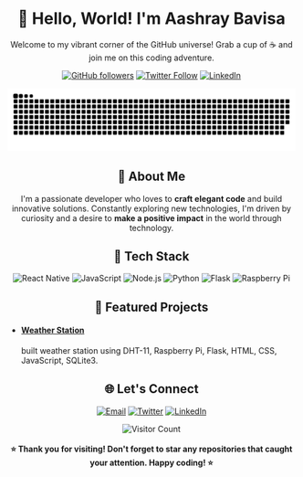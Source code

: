 <!-- Title -->
<h1 align="center">👋 Hello, World! I'm Aashray Bavisa</h1>

<!-- Introduction -->
<p align="center">
  Welcome to my vibrant corner of the GitHub universe! Grab a cup of ☕ and join me on this coding adventure.
</p>

<!-- Badges -->
<p align="center">
  <a href="https://github.com/aashraybavisa"><img alt="GitHub followers" src="https://img.shields.io/github/followers/aashraybavisa?style=social"></a>
  <a href="https://twitter.com/aashray_bavisa"><img alt="Twitter Follow" src="https://img.shields.io/twitter/follow/aashray_bavisa?style=social"></a>
  <a href="https://www.linkedin.com/in/aashray-bavisa-83390b16a/"><img alt="LinkedIn" src="https://img.shields.io/badge/-LinkedIn-0077B5?style=flat&logo=linkedin&logoColor=white"></a>
</p>

<picture>
  <source media="(prefers-color-scheme: dark)" srcset="https://raw.githubusercontent.com/platane/platane/output/github-contribution-grid-snake-dark.svg">
  <source media="(prefers-color-scheme: light)" srcset="https://raw.githubusercontent.com/platane/platane/output/github-contribution-grid-snake.svg">
  <img alt="github contribution grid snake animation" src="https://raw.githubusercontent.com/platane/platane/output/github-contribution-grid-snake.svg">
</picture>

<!-- About Me -->
<h2 align="center">🌟 About Me</h2>

<p align="center">
  I'm a passionate developer who loves to <strong>craft elegant code</strong> and build innovative solutions. Constantly exploring new technologies, I'm driven by curiosity and a desire to <strong>make a positive impact</strong> in the world through technology.
</p>

<!-- Tech Stack -->
<h2 align="center">🚀 Tech Stack</h2>

<p align="center">
  <img alt="React Native" src="https://img.shields.io/badge/-React_Native-61DAFB?style=flat&logo=react&logoColor=white">
  <img alt="JavaScript" src="https://img.shields.io/badge/-JavaScript-F7DF1E?style=flat&logo=javascript&logoColor=white">
  <img alt="Node.js" src="https://img.shields.io/badge/-Node.js-339933?style=flat&logo=node.js&logoColor=white">
<!--   <img alt="React" src="https://img.shields.io/badge/-React-61DAFB?style=flat&logo=react&logoColor=white"> -->
  <img alt="Python" src="https://img.shields.io/badge/-Python-3776AB?style=flat&logo=python&logoColor=white">
  <img alt="Flask" src="https://img.shields.io/badge/-Flask-000000?style=flat&logo=flask&logoColor=white">
  <img alt="Raspberry Pi" src="https://img.shields.io/badge/-Raspberry_Pi-C51A4A?style=flat&logo=Raspberry-Pi&logoColor=white">
</p>

<!-- Projects -->
<h2 align="center">📂 Featured Projects</h2>

<ul>
  <li>
    <h4><a href="https://github.com/aashraybavisa/weatherStation">Weather Station</a></h4>
    <p>built weather station using DHT-11, Raspberry Pi, Flask, HTML, CSS, JavaScript, SQLite3.</p>
  </li>
</ul>

<!-- Let's Connect -->
<h2 align="center">🌐 Let's Connect</h2>

<p align="center">
  <a href="mailto:ashraybavisa@gmail.com"><img alt="Email" src="https://img.shields.io/badge/-Email-D14836?style=flat&logo=gmail&logoColor=white"></a>
  <a href="https://twitter.com/aashray_bavisa"><img alt="Twitter" src="https://img.shields.io/badge/-Twitter-1DA1F2?style=flat&logo=twitter&logoColor=white"></a>
  <a href="https://www.linkedin.com/in/aashray-bavisa-83390b16a/"><img alt="LinkedIn" src="https://img.shields.io/badge/-LinkedIn-0077B5?style=flat&logo=linkedin&logoColor=white"></a>
</p>

<!-- Footer -->
<p align="center">
  <img alt="Visitor Count" src="https://profile-counter.glitch.me/[YourUsername]/count.svg">
  <br><br>
  <strong>⭐️ Thank you for visiting! Don't forget to star any repositories that caught your attention. Happy coding! ⭐️</strong>
</p>

